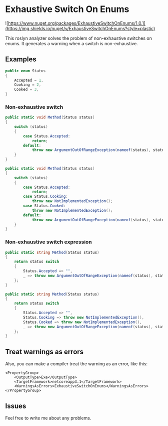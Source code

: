 # Exhaustive Switch On Enums

![https://www.nuget.org/packages/ExhaustiveSwitchOnEnums/1.0.1](https://img.shields.io/nuget/v/ExhaustiveSwitchOnEnums?style=plastic)

This roslyn analyzer solves the problem of non-exhaustive switches 
on enums. It generates a warning when a switch is non-exhaustive.

## Examples

```c#
public enum Status
{
    Accepted = 1,
    Cooking = 2,
    Cooked = 3,
}
```

### Non-exhaustive switch

```c#
public static void Method(Status status)
{
    switch (status)
    {
        case Status.Accepted:
            return;
        default:
            throw new ArgumentOutOfRangeException(nameof(status), status, null);
    }
}
```

```c#
public static void Method(Status status)
{
    switch (status)
    {
        case Status.Accepted:
            return;
        case Status.Cooking:
            throw new NotImplementedException();
        case Status.Cooked:
            throw new NotImplementedException();
        default:
            throw new ArgumentOutOfRangeException(nameof(status), status, null);
    }
}
```


### Non-exhaustive switch expression

```c#
public static string Method(Status status)
{
    return status switch
    {
        Status.Accepted => "",
        _ => throw new ArgumentOutOfRangeException(nameof(status), status, null)
    };
}
```

```c#
public static string Method(Status status)
{
    return status switch
    {
        Status.Accepted => "",
        Status.Cooking => throw new NotImplementedException(),
        Status.Cooked => throw new NotImplementedException(),
        _ => throw new ArgumentOutOfRangeException(nameof(status), status, null)
    };
}
```

## Treat warnings as errors

Also, you can make a compiler treat the warning as an error, like this:

```
<PropertyGroup>
    <OutputType>Exe</OutputType>
    <TargetFramework>netcoreapp3.1</TargetFramework>
    <WarningsAsErrors>ExhaustiveSwitchOnEnums</WarningsAsErrors>
</PropertyGroup>
```

## Issues

Feel free to write me about any problems.

